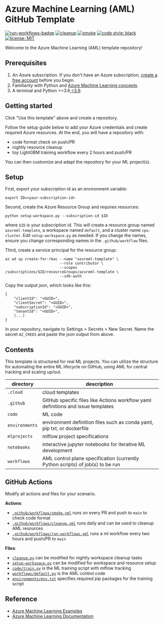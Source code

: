 # Azure Machine Learning (AML) GitHub Template

[![run-workflows-badge](https://github.com/Azure/azureml-template/workflows/run-workflows/badge.svg)](https://github.com/Azure/azureml-template/actions?query=workflow%3Arun-workflows)
[![cleanup](https://github.com/Azure/azureml-template/workflows/cleanup/badge.svg)](https://github.com/Azure/azureml-template/actions?query=workflow%3Acleanup)
[![smoke](https://github.com/Azure/azureml-template/workflows/smoke/badge.svg)](https://github.com/Azure/azureml-template/actions?query=workflow%3Asmoke)
[![code style: black](https://img.shields.io/badge/code%20style-black-000000.svg)](https://github.com/psf/black)
[![license: MIT](https://img.shields.io/badge/License-MIT-purple.svg)](LICENSE)

Welcome to the Azure Machine Learning (AML) template repository!

## Prerequisites

1. An Azure subscription. If you don't have an Azure subscription, [create a free account](https://aka.ms/AMLFree) before you begin.
2. Familiarity with Python and [Azure Machine Learning concepts](https://docs.microsoft.com/en-us/azure/machine-learning/concept-azure-machine-learning-architecture).
3. A terminal and Python >=3.6,[\<3.9](https://pypi.org/project/azureml-core).

## Getting started

Click "Use this template" above and create a repository.

Follow the setup guide below to add your Azure credentials and create required Azure resources. At the end, you will have a repository with:

- code format check on push/PR
- nightly resource cleanup
- toy LightGBM training workflow every 2 hours and push/PR

You can then customize and adapt the repository for your ML project(s).

## Setup

First, export your subscription id as an environment variable:

```console
export ID=<your-subscription-id>
```

Second, create the Azure Resource Group and requires resources:

```console
python setup-workspace.py --subscription-id $ID
```

where `$ID` is your subscription id. This will create a resource group named `azureml-template`, a workspace named `default`, and a cluster name `cpu-cluster`. Edit `setup-workspace.py` as needed. If you change the names, ensure you change corresponding names in the `.github/workflow` files.

Third, create a service principal for the resource group:

```console
az ad sp create-for-rbac --name "azureml-template" \
                         --role contributor \
                         --scopes /subscriptions/$ID/resourceGroups/azureml-template \
                         --sdk-auth
```

Copy the output json, which looks like this:

```console
{
    "clientId": "<GUID>",
    "clientSecret": "<GUID>",
    "subscriptionId": "<GUID>",
    "tenantId": "<GUID>",
    (...)
}
```

In your repository, navigate to Settings > Secrets > New Secret. Name the secret `AZ_CREDS` and paste the json output from above.

## Contents

This template is structured for real ML projects. You can utilize the structure for automating the entire ML lifecycle on GitHub, using AML for central tracking and scaling up/out.

|directory|description|
|-|-|
|`.cloud`|cloud templates|
|`.github`|GitHub specific files like Actions workflow yaml definitions and issue templates|
|`code`|ML code|
|`environments`|environment definition files such as conda yaml, pip txt, or dockerfile|
|`mlprojects`|mlflow project specifications|
|`notebooks`|interactive jupyter notebooks for iterative ML development|
|`workflows`|AML control plane specification (currently Python scripts) of job(s) to be run|

## GitHub Actions

Modify all actions and files for your scenario.

**Actions**:

- [`.github/workflows/smoke.yml`](.github/workflows/smoke.yml) runs on every PR and push to `main` to check code format
- [`.github/workflows/cleanup.yml`](.github/workflows/cleanup.yml) runs daily and can be used to cleanup AML resources
- [`.github/workflows/run-workflows.yml`](.github/workflows/run-workflows.yml) runs a ml workflow every two hours and push/PR to `main`

**Files**:

- [`cleanup.py`](cleanup.py) can be modified for nightly workspace cleanup tasks
- [`setup-workspace.py`](setup-workspace.py) can be modified for workspace and resource setup
- [`code/train.py`](code/train.py) is the ML training script with mlflow tracking
- [`workflows/default.py`](workflows/default.py) is the AML control code
- [`environments/env.txt`](environments/env.txt) specifies required pip packages for the training script

## Reference

- [Azure Machine Learning Examples](https://github.com/Azure/azureml-examples)
- [Azure Machine Learning Documentation](https://docs.microsoft.com/azure/machine-learning)
